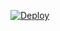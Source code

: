 [![Deploy](https://www.herokucdn.com/deploy/button.png)](https://dashboard.heroku.com/new?template=https://github.com/Hardbroke/xray-heroku)  
